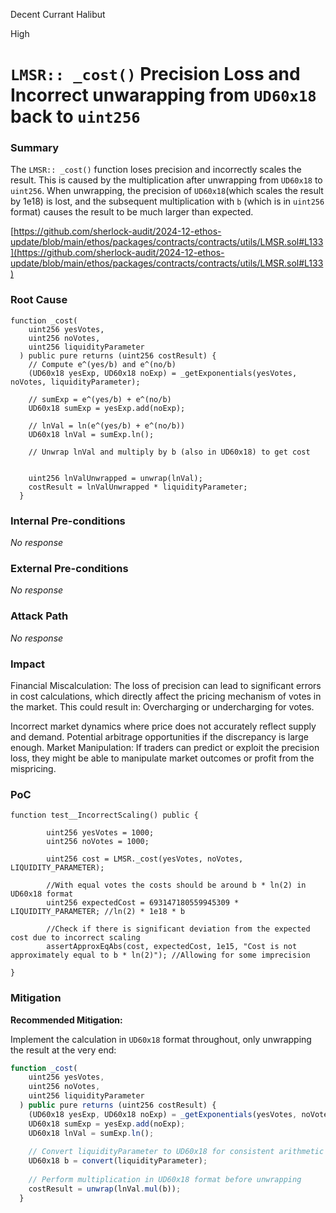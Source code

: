 Decent Currant Halibut

High

# `LMSR:: _cost()` Precision Loss and Incorrect unwarapping from `UD60x18` back to `uint256`

### Summary

The `LMSR:: _cost()` function loses precision and incorrectly scales the result. This is caused by the multiplication after unwrapping from `UD60x18` to `uint256`. When unwrapping, the precision of `UD60x18`(which scales the result by 1e18) is lost, and the subsequent multiplication with `b` (which is in `uint256` format) causes the result to be much larger than expected.

[https://github.com/sherlock-audit/2024-12-ethos-update/blob/main/ethos/packages/contracts/contracts/utils/LMSR.sol#L133](https://github.com/sherlock-audit/2024-12-ethos-update/blob/main/ethos/packages/contracts/contracts/utils/LMSR.sol#L133)
### Root Cause


```Solidity
function _cost(
    uint256 yesVotes,
    uint256 noVotes,
    uint256 liquidityParameter
  ) public pure returns (uint256 costResult) {
    // Compute e^(yes/b) and e^(no/b)
    (UD60x18 yesExp, UD60x18 noExp) = _getExponentials(yesVotes, noVotes, liquidityParameter);

    // sumExp = e^(yes/b) + e^(no/b)
    UD60x18 sumExp = yesExp.add(noExp);

    // lnVal = ln(e^(yes/b) + e^(no/b))
    UD60x18 lnVal = sumExp.ln();

    // Unwrap lnVal and multiply by b (also in UD60x18) to get cost

    
    uint256 lnValUnwrapped = unwrap(lnVal);
    costResult = lnValUnwrapped * liquidityParameter;
  }
 ```   

### Internal Pre-conditions

_No response_

### External Pre-conditions

_No response_

### Attack Path

_No response_

### Impact

Financial Miscalculation: The loss of precision can lead to significant errors in cost calculations, which directly affect the pricing mechanism of votes in the market. This could result in:
Overcharging or undercharging for votes.

Incorrect market dynamics where price does not accurately reflect supply and demand.
Potential arbitrage opportunities if the discrepancy is large enough.
Market Manipulation: If traders can predict or exploit the precision loss, they might be able to manipulate market outcomes or profit from the mispricing.

### PoC


```Solidity
function test__IncorrectScaling() public {
    
        uint256 yesVotes = 1000;
        uint256 noVotes = 1000;

        uint256 cost = LMSR._cost(yesVotes, noVotes, LIQUIDITY_PARAMETER);

        //With equal votes the costs should be around b * ln(2) in UD60x18 format
        uint256 expectedCost = 693147180559945309 * LIQUIDITY_PARAMETER; //ln(2) * 1e18 * b

        //Check if there is significant deviation from the expected cost due to incorrect scaling
        assertApproxEqAbs(cost, expectedCost, 1e15, "Cost is not approximately equal to b * ln(2)"); //Allowing for some imprecision
```



    }

### Mitigation

**Recommended Mitigation:**

Implement the calculation in `UD60x18` format throughout, only unwrapping the result at the very end:

```Javascript
function _cost(
    uint256 yesVotes,
    uint256 noVotes,
    uint256 liquidityParameter
  ) public pure returns (uint256 costResult) {
    (UD60x18 yesExp, UD60x18 noExp) = _getExponentials(yesVotes, noVotes, liquidityParameter);
    UD60x18 sumExp = yesExp.add(noExp);
    UD60x18 lnVal = sumExp.ln();
    
    // Convert liquidityParameter to UD60x18 for consistent arithmetic
    UD60x18 b = convert(liquidityParameter);
    
    // Perform multiplication in UD60x18 format before unwrapping
    costResult = unwrap(lnVal.mul(b));
  }
  ```